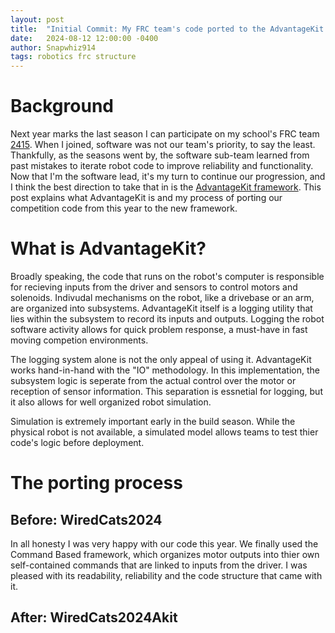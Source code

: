```yaml
---
layout: post
title:  "Initial Commit: My FRC team's code ported to the AdvantageKit framework"
date:   2024-08-12 12:00:00 -0400
author: Snapwhiz914
tags: robotics frc structure
---
```


# Background

Next year marks the last season I can participate on my school's FRC team [2415](https://www.thebluealliance.com/team/2415). When I joined, software was not our team's priority, to say the least. Thankfully, as the seasons went by, the software sub-team learned from past mistakes to iterate robot code to improve reliability and functionality. Now that I'm the software lead, it's my turn to continue our progression, and I think the best direction to take that in is the [AdvantageKit framework](https://github.com/Mechanical-Advantage/AdvantageKit/blob/main/docs/docs/what-is-advantagekit/index.md). This post explains what AdvantageKit is and my process of porting our competition code from this year to the new framework.

# What is AdvantageKit?

Broadly speaking, the code that runs on the robot's computer is responsible for recieving inputs from the driver and sensors to control motors and solenoids. Indivudal mechanisms on the robot, like a drivebase or an arm, are organized into subsystems. AdvantageKit itself is a logging utility that lies within the subsystem to record its inputs and outputs. Logging the robot software activity allows for quick problem response, a must-have in fast moving competion environments.

The logging system alone is not the only appeal of using it. AdvantageKit works hand-in-hand with the "IO" methodology. In this implementation, the subsystem logic   is seperate from the actual control over the motor or reception of sensor information. This separation is essnetial for logging, but it also allows for well organized robot simulation.

Simulation is extremely important early in the build season. While the physical robot is not available, a simulated model allows  teams to test thier code's logic before deployment.

# The porting process



## Before: WiredCats2024

In all honesty I was very happy with our code this year. We finally used the Command Based framework, which organizes motor outputs into thier own self-contained commands that are linked to inputs from the driver. I was pleased with its readability, reliability and the code structure that came with it.

## After: WiredCats2024Akit

